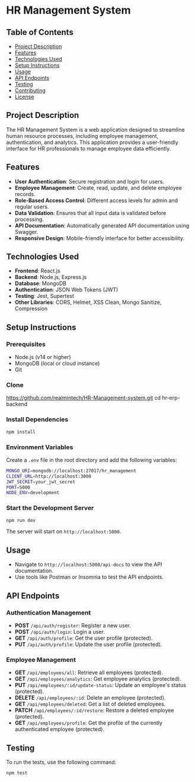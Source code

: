 # HR Management System

## Table of Contents
- [Project Description](#project-description)
- [Features](#features)
- [Technologies Used](#technologies-used)
- [Setup Instructions](#setup-instructions)
- [Usage](#usage)
- [API Endpoints](#api-endpoints)
- [Testing](#testing)
- [Contributing](#contributing)
- [License](#license)

## Project Description
The HR Management System is a web application designed to streamline human resource processes, including employee management, authentication, and analytics. This application provides a user-friendly interface for HR professionals to manage employee data efficiently.

## Features
- **User Authentication**: Secure registration and login for users.
- **Employee Management**: Create, read, update, and delete employee records.
- **Role-Based Access Control**: Different access levels for admin and regular users.
- **Data Validation**: Ensures that all input data is validated before processing.
- **API Documentation**: Automatically generated API documentation using Swagger.
- **Responsive Design**: Mobile-friendly interface for better accessibility.

## Technologies Used
- **Frontend**: React.js
- **Backend**: Node.js, Express.js
- **Database**: MongoDB
- **Authentication**: JSON Web Tokens (JWT)
- **Testing**: Jest, Supertest
- **Other Libraries**: CORS, Helmet, XSS Clean, Mongo Sanitize, Compression

## Setup Instructions

### Prerequisites
- Node.js (v14 or higher)
- MongoDB (local or cloud instance)
- Git

### Clone 
https://github.com/realmintech/HR-Management-system.git
cd hr-erp-backend

### Install Dependencies

```bash
npm install
```

### Environment Variables
Create a `.env` file in the root directory and add the following variables:
```bash
MONGO_URI=mongodb://localhost:27017/hr_management
CLIENT_URL=http://localhost:3000
JWT_SECRET=your_jwt_secret
PORT=5000
NODE_ENV=development
```

### Start the Development Server
```bash
npm run dev
```
The server will start on `http://localhost:5000`.

## Usage
- Navigate to `http://localhost:5000/api-docs` to view the API documentation.
- Use tools like Postman or Insomnia to test the API endpoints.

## API Endpoints
### Authentication Management
- **POST** `/api/auth/register`: Register a new user.
- **POST** `/api/auth/login`: Login a user.
- **GET** `/api/auth/profile`: Get the user profile (protected).
- **PUT** `/api/auth/profile`: Update the user profile (protected).

### Employee Management
- **GET** `/api/employees/all`: Retrieve all employees (protected).
- **GET** `/api/employees/analytics`: Get employee analytics (protected).
- **PUT** `/api/employees/:id/update-status`: Update an employee's status (protected).
- **DELETE** `/api/employees/:id`: Delete an employee (protected).
- **GET** `/api/employees/deleted`: Get a list of deleted employees.
- **PATCH** `/api/employees/:id/restore`: Restore a deleted employee (protected).
- **GET** `/api/employees/profile`: Get the profile of the currently authenticated employee (protected).

## Testing
To run the tests, use the following command:
```bash
npm test
```
